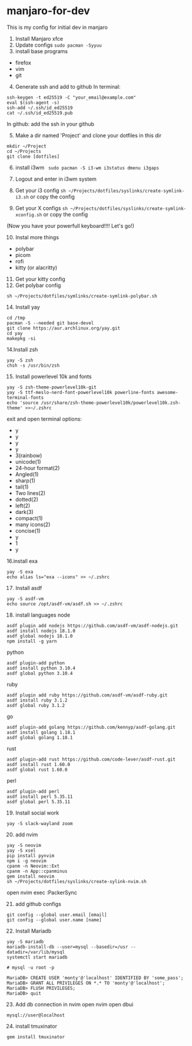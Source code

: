# manjaro-for-dev
This is my config for initial dev in manjaro

1. Install Manjaro xfce
2. Update configs
`sudo pacman -Syyuu`
3. install base programs
- firefox
- vim
- git
4. Generate ssh and add to github
In terminal:
```
ssh-keygen -t ed25519 -C "your_email@example.com"
eval $(ssh-agent -s)
ssh-add ~/.ssh/id_ed25519
cat ~/.ssh/id_ed25519.pub
```

In github: add the ssh in your github

5. Make a dir named 'Project' and clone your dotfiles in this dir
```
mkdir ~/Project
cd ~/Projects
git clone [dotfiles]
```
6. install i3wm
` sudo pacman -S i3-wm i3status dmenu i3gaps`
7. Logout and enter in i3wm system
8. Get your i3 config
```sh ~/Projects/dotfiles/syslinks/create-symlink-i3.sh```
or copy the config

9. Get your X configs
```sh ~/Projects/dotfiles/syslinks/create-symlink-xconfig.sh```
or copy the config

(Now you have your powerfull keyboard!!!! Let's go!)

10. Instal more things
- polybar
- picom
- rofi
- kitty (or alacritty)

11. Get your kitty config
12. Get polybar config
```
sh ~/Projects/dotfiles/symlinks/create-symlink-polybar.sh
```
14. Install yay
```
cd /tmp
pacman -S --needed git base-devel
git clone https://aur.archlinux.org/yay.git
cd yay
makepkg -si
```

14.Install zsh
```
yay -S zsh
chsh -s /usr/bin/zsh
```
15. Install powerlevel 10k and fonts
```
yay -S zsh-theme-powerlevel10k-git
yay -S ttf-meslo-nerd-font-powerlevel10k powerline-fonts awesome-terminal-fonts
echo 'source /usr/share/zsh-theme-powerlevel10k/powerlevel10k.zsh-theme' >>~/.zshrc
```
exit and open terminal
options:
- y
- y
- y
- y
- 3(rainbow)
- unicode(1)
- 24-hour format(2)
- Angled(1)
- sharp(1)
- tail(1)
- Two lines(2)
- dotted(2)
- left(2)
- dark(3)
- compact(1)
- many icons(2)
- concise(1)
- y
- 1
- y

16.install exa
```
yay -S exa
echo alias ls="exa --icons" >> ~/.zshrc
```
17. Install asdf
```
yay -S asdf-vm
echo source /opt/asdf-vm/asdf.sh >> ~/.zshrc
```

18. install languages
node
```
asdf plugin add nodejs https://github.com/asdf-vm/asdf-nodejs.git
asdf install nodejs 18.1.0
asdf global nodejs 18.1.0
npm install -g yarn
```

python
```
asdf plugin-add python
asdf install python 3.10.4
asdf global python 3.10.4
```
ruby
```
asdf plugin add ruby https://github.com/asdf-vm/asdf-ruby.git
asdf install ruby 3.1.2
asdf global ruby 3.1.2
```

go
```
asdf plugin-add golang https://github.com/kennyp/asdf-golang.git
asdf install golang 1.18.1
asdf global golang 1.18.1
```

rust
```
asdf plugin-add rust https://github.com/code-lever/asdf-rust.git
asdf install rust 1.60.0
asdf global rust 1.60.0
```

perl
```
asdf plugin-add perl
asdf install perl 5.35.11
asdf global perl 5.35.11
```

19. Install social work
```
yay -S slack-wayland zoom
```

20. add nvim
```
yay -S neovim
yay -S xsel
pip install pynvim
npm i -g neovim
cpanm -n Neovim::Ext
cpanm -n App::cpanminus
gem install neovim
sh ~/Projects/dotfiles/syslinks/create-sylink-nvim.sh
```
open nvim
exec :PackerSync

21. add github configs
```
git config --global user.email [email]
git config --global user.name [name]
```
22. Install Mariadb
```
yay -S mariadb
mariadb-install-db --user=mysql --basedir=/usr --datadir=/var/lib/mysql
systemctl start mariadb

# mysql -u root -p

MariaDB> CREATE USER 'monty'@'localhost' IDENTIFIED BY 'some_pass';
MariaDB> GRANT ALL PRIVILEGES ON *.* TO 'monty'@'localhost';
MariaDB> FLUSH PRIVILEGES;
MariaDB> quit
```
23. Add db connection in nvim
open nvim
open dbui
```
mysql://user@localhost
```
24. install tmuxinator
```
gem install tmuxinator
```
